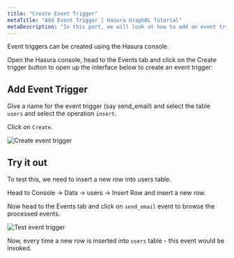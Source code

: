```yaml
---
title: "Create Event Trigger"
metaTitle: "Add Event Trigger | Hasura GraphQL Tutorial"
metaDescription: "In this part, we will look at how to add an event trigger in Hasura GraphQL Engine using the console"
---
```


Event triggers can be created using the Hasura console.

Open the Hasura console, head to the Events tab and click on the Create trigger button to open up the interface below to create an event trigger:

## Add Event Trigger

Give a name for the event trigger (say send_email) and select the table `users` and select the operation `insert`.

Click on `Create`.

![Create event trigger](https://graphql-engine-cdn.hasura.io/learn-hasura/assets/graphql-hasura/add-event-trigger.png)

## Try it out

To test this, we need to insert a new row into users table.

Head to Console -> Data -> users -> Insert Row and insert a new row.

Now head to the Events tab and click on `send_email` event to browse the processed events.

![Test event trigger](https://graphql-engine-cdn.hasura.io/learn-hasura/assets/graphql-hasura/test-event-trigger.png)

Now, every time a new row is inserted into `users` table - this event would be invoked.
